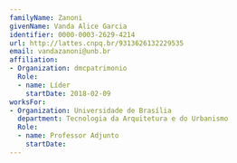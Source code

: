 ```yaml
---
familyName: Zanoni
givenName: Vanda Alice Garcia
identifier: 0000-0003-2629-4214
url: http://lattes.cnpq.br/9313626132229535
email: vandazanoni@unb.br
affiliation:
- Organization: dmcpatrimonio
  Role:
  - name: Líder
    startDate: 2018-02-09
worksFor:
- Organization: Universidade de Brasília
  department: Tecnologia da Arquitetura e do Urbanismo
  Role:
  - name: Professor Adjunto
    startDate:
---
```

